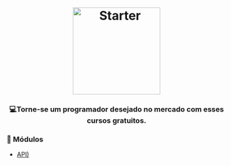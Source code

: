<h1 align="center">
    <img alt="Starter" src="https://upload.wikimedia.org/wikipedia/commons/d/d9/Node.js_logo.svg"  widht="200px" height="200px" />
</h1>

<h3 align="center">
  💻<strong>Torne-se um programador desejado</strong> no mercado com esses cursos gratuitos.
</h3>
 
### :open_file_folder: Módulos

-   [API)](https://github.com/grioos/cursos-starter/tree/master/javascript/api)
